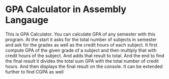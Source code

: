# GPA Calculator in Assembly Langauge

This is GPA Calculator. You can calculate GPA of any semester with this program. At the start it asks for the total number of subjects in semester and ask for the grades as well as the credit hours of each subject. It first compute GPA of the given grade of a subject and then multiply that with credit hours of the subject. And adds that result to total. And the end to find the final result it divides the total sum GPA with the total number of credit hours. And then displays the final result on the console. It can be extended further to find CGPA as well
